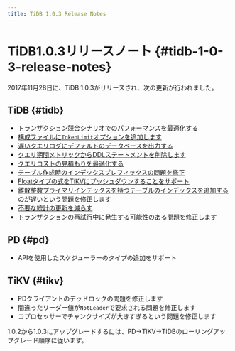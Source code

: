 ```yaml
---
title: TiDB 1.0.3 Release Notes
---
```


# TiDB1.0.3リリースノート {#tidb-1-0-3-release-notes}

2017年11月28日に、TiDB 1.0.3がリリースされ、次の更新が行われました。

## TiDB {#tidb}

-   [トランザクション競合シナリオでのパフォーマンスを最適化する](https://github.com/pingcap/tidb/pull/5051)
-   [構成ファイルに`TokenLimit`オプションを追加します](https://github.com/pingcap/tidb/pull/5107)
-   [遅いクエリログにデフォルトのデータベースを出力する](https://github.com/pingcap/tidb/pull/5107)
-   [クエリ期間メトリックからDDLステートメントを削除します](https://github.com/pingcap/tidb/pull/5107)
-   [クエリコストの見積もりを最適化する](https://github.com/pingcap/tidb/pull/5140)
-   [テーブル作成時のインデックスプレフィックスの問題を修正](https://github.com/pingcap/tidb/pull/5149)
-   [Floatタイプの式をTiKVにプッシュダウンすることをサポート](https://github.com/pingcap/tidb/pull/5153)
-   [離散整数プライマリインデックスを持つテーブルのインデックスを追加するのが遅いという問題を修正します](https://github.com/pingcap/tidb/pull/5155)
-   [不要な統計の更新を減らす](https://github.com/pingcap/tidb/pull/5164)
-   [トランザクションの再試行中に発生する可能性のある問題を修正します](https://github.com/pingcap/tidb/pull/5219)

## PD {#pd}

-   APIを使用したスケジューラーのタイプの追加をサポート

## TiKV {#tikv}

-   PDクライアントのデッドロックの問題を修正します
-   間違ったリーダー値が`NotLeader`で要求される問題を修正します
-   コプロセッサーでチャンクサイズが大きすぎるという問題を修正します

1.0.2から1.0.3にアップグレードするには、PD-&gt;TiKV-&gt;TiDBのローリングアップグレード順序に従います。
